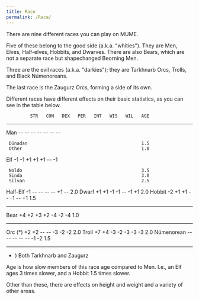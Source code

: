 ```yaml
---
title: Race
permalink: /Race/
---
```


There are nine different races you can play on MUME.

Five of these belong to the good side (a.k.a. "whities"). They are Men,
Elves, Half-elves, Hobbits, and Dwarves. There are also Bears, which are
not a separate race but shapechanged Beorning Men.

Three are the evil races (a.k.a. "darkies"); they are Tarkhnarb Orcs,
Trolls, and Black Númenoreans.

The last race is the Zaugurz Orcs, forming a side of its own.

Different races have different effects on their basic statistics, as you
can see in the table below.

`         STR   CON   DEX   PER   INT   WIS   WIL   AGE`

------------------------------------------------------------------------

Man -- -- -- -- -- -- --

` Dúnadan                                           1.5`
` Other                                             1.0`

Elf -1 -1 +1 +1 +1 -- -1

` Noldo                                             3.5`
` Sinda                                             3.0`
` Silvan                                            2.5`

Half-Elf -1 -- -- -- -- +1 -- 2.0 Dwarf +1 +1 -1 -1 -- -1 +1 2.0 Hobbit
-2 +1 +1 -- -1 -- +1 1.5

------------------------------------------------------------------------

Bear +4 +2 +3 +2 -4 -2 -4 1.0

------------------------------------------------------------------------

Orc (\*) +2 +2 -- -- -3 -2 -2 2.0 Troll +7 +4 -3 -2 -3 -3 -3 2.0
Númenorean -- -- -- -- -- -1 -2 1.5

------------------------------------------------------------------------

- ) Both Tarkhnarb and Zaugurz

Age is how slow members of this race age compared to Men. I.e., an Elf
ages 3 times slower, and a Hobbit 1.5 times slower.

Other than these, there are effects on height and weight and a variety
of other areas.
